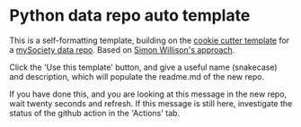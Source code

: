 # Python data repo auto template

This is a self-formatting template, building on the [cookie cutter template](https://github.com/mysociety/cookie_data_repo) for a [mySociety data repo](https://github.com/mysociety/template_data_repo). Based on [Simon Willison's approach](https://simonwillison.net/2021/Aug/28/dynamic-github-repository-templates/).

Click the 'Use this template' button, and give a useful name (snakecase) and description, which will populate the readme.md of the new repo. 

If you have done this, and you are looking at this message in the new repo, wait twenty seconds and refresh. If this message is still here, investigate the status of the github action in the 'Actions' tab.
